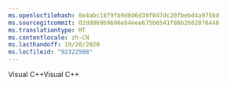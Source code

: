 ```yaml
---
ms.openlocfilehash: 0e4abc18f9fb9d8d6d39f047dc20fbebd4a975bd
ms.sourcegitcommit: 02dd069b9696eb4eee675b6541f86b2602076448
ms.translationtype: MT
ms.contentlocale: zh-CN
ms.lasthandoff: 10/20/2020
ms.locfileid: "92322508"
---
```

<span data-ttu-id="7cd52-101">Visual C++</span><span class="sxs-lookup"><span data-stu-id="7cd52-101">Visual C++</span></span>